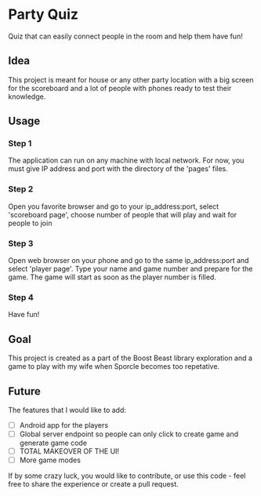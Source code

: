 # Party Quiz
Quiz that can easily connect people in the room and help them have fun!

## Idea

This project is meant for house or any other party location with a big screen for the scoreboard and a lot of people with phones ready to test their knowledge.

## Usage

### Step 1
The application can run on any machine with local network. For now, you must give IP address and port with the directory of the 'pages' files.

### Step 2
Open you favorite browser and go to your ip_address:port, select 'scoreboard page', choose number of people that will play and wait for people to join

### Step 3
Open web browser on your phone and go to the same ip_address:port and select 'player page'. Type your name and game number and prepare for the game. The game will start as soon as the player number is filled.

### Step 4
Have fun!

## Goal

This project is created as a part of the Boost Beast library exploration and a game to play with my wife when Sporcle becomes too repetative.

## Future

The features that I would like to add:

- [ ] Android app for the players
- [ ] Global server endpoint so people can only click to create game and generate game code
- [ ] TOTAL MAKEOVER OF THE UI!
- [ ] More game modes

If by some crazy luck, you would like to contribute, or use this code - feel free to share the experience or create a pull request.

